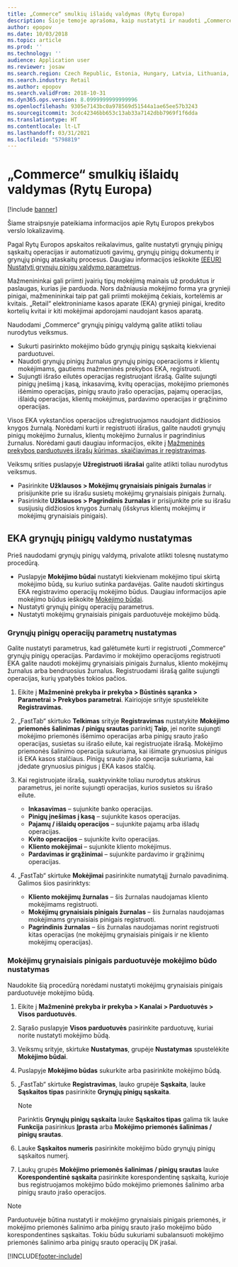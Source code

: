 ```yaml
---
title: „Commerce“ smulkių išlaidų valdymas (Rytų Europa)
description: Šioje temoje aprašoma, kaip nustatyti ir naudoti „Commerce“ grynųjų pinigų valdymo funkcijas Rytų Europoje.
author: epopov
ms.date: 10/03/2018
ms.topic: article
ms.prod: ''
ms.technology: ''
audience: Application user
ms.reviewer: josaw
ms.search.region: Czech Republic, Estonia, Hungary, Latvia, Lithuania, Poland, Russia
ms.search.industry: Retail
ms.author: epopov
ms.search.validFrom: 2018-10-31
ms.dyn365.ops.version: 8.0999999999999996
ms.openlocfilehash: 9305e7143bc0a978569d51544a1ae65ee57b3243
ms.sourcegitcommit: 3cdc42346bb653c13ab33a7142dbb7969f1f6dda
ms.translationtype: HT
ms.contentlocale: lt-LT
ms.lasthandoff: 03/31/2021
ms.locfileid: "5798819"
---
```

# <a name="petty-cash-management-for-commerce-for-eastern-europe"></a>„Commerce“ smulkių išlaidų valdymas (Rytų Europa)

[!include [banner](../includes/banner.md)]

Šiame straipsnyje pateikiama informacijos apie Rytų Europos prekybos verslo lokalizavimą.

Pagal Rytų Europos apskaitos reikalavimus, galite nustatyti grynųjų pinigų sąskaitų operacijas ir automatizuoti gavimų, grynųjų pinigų dokumentų ir grynųjų pinigų ataskaitų procesus. Daugiau informacijos ieškokite [(EEUR) Nustatyti grynųjų pinigų valdymo parametrus](https://docs.microsoft.com/dynamicsax-2012/appuser-itpro/eeur-set-up-parameters-for-cash-management).

Mažmenininkai gali priimti įvairių tipų mokėjimą mainais už produktus ir paslaugas, kurias jie parduoda. Nors dažniausia mokėjimo forma yra grynieji pinigai, mažmenininkai taip pat gali priimti mokėjimą čekiais, kortelėmis ar kvitais. „Retail“ elektroniniame kasos aparate (EKA) grynieji pinigai, kredito kortelių kvitai ir kiti mokėjimai apdorojami naudojant kasos aparatą.

Naudodami „Commerce“ grynųjų pinigų valdymą galite atlikti toliau nurodytus veiksmus.

- Sukurti pasirinkto mokėjimo būdo grynųjų pinigų sąskaitą kiekvienai parduotuvei.
- Naudoti grynųjų pinigų žurnalus grynųjų pinigų operacijoms ir klientų mokėjimams, gautiems mažmeninės prekybos EKA, registruoti.
- Sujungti išrašo eilutės operacijas registruojant išrašą. Galite sujungti pinigų įnešimą į kasą, inkasavimą, kvitų operacijas, mokėjimo priemonės išėmimo operacijas, pinigų srauto įrašo operacijas, pajamų operacijas, išlaidų operacijas, klientų mokėjimus, pardavimo operacijas ir grąžinimo operacijas.

Visos EKA vykstančios operacijos užregistruojamos naudojant didžiosios knygos žurnalą. Norėdami kurti ir registruoti išrašus, galite naudoti grynųjų pinigų mokėjimo žurnalus, klientų mokėjimo žurnalus ir pagrindinius žurnalus. Norėdami gauti daugiau informacijos, eikite į [Mažmeninės prekybos parduotuvės išrašų kūrimas, skaičiavimas ir registravimas](https://docs.microsoft.com/dynamics365/unified-operations/retail/tasks/create-calculate-post-statement-retail-store).

Veiksmų srities puslapyje **Užregistruoti išrašai** galite atlikti toliau nurodytus veiksmus.

- Pasirinkite **Užklausos \> Mokėjimų grynaisiais pinigais žurnalas** ir prisijunkite prie su išrašu susietų mokėjimų grynaisiais pinigais žurnalų.
- Pasirinkite **Užklausos \> Pagrindinis žurnalas** ir prisijunkite prie su išrašu susijusių didžiosios knygos žurnalų (išskyrus klientų mokėjimų ir mokėjimų grynaisiais pinigais).

## <a name="set-up-for-cash-management-for-pos"></a>EKA grynųjų pinigų valdymo nustatymas

Prieš naudodami grynųjų pinigų valdymą, privalote atlikti tolesnę nustatymo procedūrą.

- Puslapyje **Mokėjimo būdai** nustatyti kiekvienam mokėjimo tipui skirtą mokėjimo būdą, su kuriuo sutinka pardavėjas. Galite naudoti skirtingus EKA registravimo operacijų mokėjimo būdus. Daugiau informacijos apie mokėjimo būdus ieškokite [Mokėjimo būdai](https://docs.microsoft.com/dynamics365/unified-operations/retail/payment-methods).
- Nustatyti grynųjų pinigų operacijų parametrus.
- Nustatyti mokėjimų grynaisiais pinigais parduotuvėje mokėjimo būdą.

### <a name="set-up-parameters-for-cash-operations"></a>Grynųjų pinigų operacijų parametrų nustatymas

Galite nustatyti parametrus, kad galėtumėte kurti ir registruoti „Commerce“ grynųjų pinigų operacijas. Pardavimo ir mokėjimo operacijoms registruoti EKA galite naudoti mokėjimų grynaisiais pinigais žurnalus, kliento mokėjimų žurnalus arba bendruosius žurnalus. Registruodami išrašą galite sujungti operacijas, kurių ypatybės tokios pačios.

1. Eikite į **Mažmeninė prekyba ir prekyba \> Būstinės sąranka \> Parametrai \> Prekybos parametrai**. Kairiojoje srityje spustelėkite **Registravimas**.
2. „FastTab“ skirtuko **Telkimas** srityje **Registravimas** nustatykite **Mokėjimo priemonės šalinimas / pinigų srautas** parinktį **Taip**, jei norite sujungti mokėjimo priemonės išėmimo operacijas arba pinigų srauto įrašo operacijas, susietas su išrašo eilute, kai registruojate išrašą. Mokėjimo priemonės šalinimo operacija sukuriama, kai išimate grynuosius pinigus iš EKA kasos stalčiaus. Pinigų srauto įrašo operacija sukuriama, kai įdedate grynuosius pinigus į EKA kasos stalčių.
3. Kai registruojate išrašą, suaktyvinkite toliau nurodytus atskirus parametrus, jei norite sujungti operacijas, kurios susietos su išrašo eilute.

    - **Inkasavimas** – sujunkite banko operacijas.
    - **Pinigų įnešimas į kasą** – sujunkite kasos operacijas.
    - **Pajamų / išlaidų operacijos** – sujunkite pajamų arba išladų operacijas.
    - **Kvito operacijos** – sujunkite kvito operacijas.
    - **Kliento mokėjimai** – sujunkite kliento mokėjimus.
    - **Pardavimas ir grąžinimai** – sujunkite pardavimo ir grąžinimų operacijas.

4. „FastTab“ skirtuke **Mokėjimai** pasirinkite numatytąjį žurnalo pavadinimą. Galimos šios pasirinktys:

    - **Kliento mokėjimų žurnalas** – šis žurnalas naudojamas kliento mokėjimams registruoti.
    - **Mokėjimų grynaisiais pinigais žurnalas** – šis žurnalas naudojamas mokėjimams grynaisiais pinigais registruoti.
    - **Pagrindinis žurnalas** – šis žurnalas naudojamas norint registruoti kitas operacijas (ne mokėjimų grynaisiais pinigais ir ne kliento mokėjimų operacijas).

### <a name="set-up-a-payment-method-for-cash-payments-in-a-store"></a>Mokėjimų grynaisiais pinigais parduotuvėje mokėjimo būdo nustatymas

Naudokite šią procedūrą norėdami nustatyti mokėjimų grynaisiais pinigais parduotuvėje mokėjimo būdą.

1. Eikite į **Mažmeninė prekyba ir prekyba \> Kanalai \> Parduotuvės \> Visos parduotuvės**.
2. Sąrašo puslapyje **Visos parduotuvės** pasirinkite parduotuvę, kuriai norite nustatyti mokėjimo būdą.
3. Veiksmų srityje, skirtuke **Nustatymas**, grupėje **Nustatymas** spustelėkite **Mokėjimo būdai**.
4. Puslapyje **Mokėjimo būdas** sukurkite arba pasirinkite mokėjimo būdą.
5. „FastTab“ skirtuke **Registravimas**, lauko grupėje **Sąskaita**, lauke **Sąskaitos tipas** pasirinkite **Grynųjų pinigų sąskaita**.

    > [!NOTE]
    > Parinktis **Grynųjų pinigų sąskaita** lauke **Sąskaitos tipas** galima tik lauke **Funkcija** pasirinkus **Įprasta** arba **Mokėjimo priemonės šalinimas / pinigų srautas**.

6. Lauke **Sąskaitos numeris** pasirinkite mokėjimo būdo grynųjų pinigų sąskaitos numerį.
7. Laukų grupės **Mokėjimo priemonės šalinimas / pinigų srautas** lauke **Korespondentinė sąskaita** pasirinkite korespondentinę sąskaitą, kurioje bus registruojamos mokėjimo būdo mokėjimo priemonės šalinimo arba pinigų srauto įrašo operacijos.

> [!NOTE]
> Parduotuvėje būtina nustatyti ir mokėjimo grynaisiais pinigais priemonės, ir mokėjimo priemonės šalinimo arba pinigų srauto įrašo mokėjimo būdo korespondentines sąskaitas. Tokiu būdu sukuriami subalansuoti mokėjimo priemonės šalinimo arba pinigų srauto operacijų DK įrašai.


[!INCLUDE[footer-include](../../includes/footer-banner.md)]